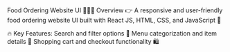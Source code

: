 Food Ordering Website UI 🍴👨‍🍳
Overview
👉 A responsive and user-friendly food ordering website UI built with React JS, HTML, CSS, and JavaScript 🚀

🔥 Key Features:
Search and filter options 🎯
Menu categorization and item details 🍔
Shopping cart and checkout functionality 🛍️
